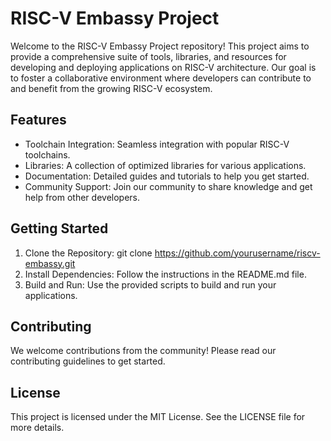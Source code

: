 #  RISC-V Embassy Project
Welcome to the RISC-V Embassy Project repository! This project aims to provide a comprehensive suite of tools, libraries, and resources for developing and deploying applications on RISC-V architecture. Our goal is to foster a collaborative environment where developers can contribute to and benefit from the growing RISC-V ecosystem.

##  Features
*  Toolchain Integration: Seamless integration with popular RISC-V toolchains.
*  Libraries: A collection of optimized libraries for various applications.
*  Documentation: Detailed guides and tutorials to help you get started.
*  Community Support: Join our community to share knowledge and get help from other developers.

##  Getting Started
1.  Clone the Repository: git clone https://github.com/yourusername/riscv-embassy.git
2.  Install Dependencies: Follow the instructions in the README.md file.
3.  Build and Run: Use the provided scripts to build and run your applications.

##  Contributing
We welcome contributions from the community! Please read our contributing guidelines to get started.

##  License
This project is licensed under the MIT License. See the LICENSE file for more details.
